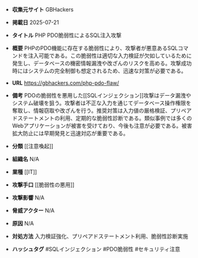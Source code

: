 - **収集元サイト**
GBHackers

- **掲載日**
2025-07-21

- **タイトル**
PHP PDO脆弱性によるSQL注入攻撃

- **概要**
PHPのPDO機能に存在する脆弱性により、攻撃者が悪意あるSQLコマンドを注入可能である。この脆弱性は適切な入力検証が欠如しているために発生し、データベースの機密情報漏洩や改ざんのリスクを高める。攻撃成功時にはシステムの完全制御も想定されるため、迅速な対策が必要である。

- **URL**
https://gbhackers.com/php-pdo-flaw/

- **備考**
PDOの脆弱性を悪用した[[SQLインジェクション]]攻撃はデータ漏洩やシステム破壊を狙う。攻撃者は不正な入力を通じてデータベース操作権限を奪取し、情報窃取や改ざんを行う。推奨対策は入力値の厳格検証、プリペアドステートメントの利用、定期的な脆弱性診断である。類似事例では多くのWebアプリケーションが被害を受けており、今後も注意が必要である。被害拡大防止には早期発見と迅速対応が重要である。

- **分類**
[[注意喚起]]

- **組織名**
N/A

- **業種**
[[IT]]

- **攻撃手口**
[[脆弱性の悪用]]

- **攻撃影響**
N/A

- **脅威アクター**
N/A

- **原因**
N/A

- **対処方法**
入力検証強化、プリペアドステートメント利用、脆弱性診断実施

- **ハッシュタグ**
#SQLインジェクション #PDO脆弱性 #セキュリティ注意
